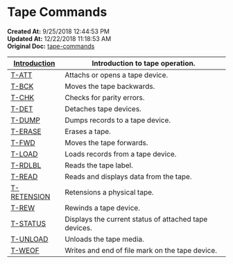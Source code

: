 # Tape Commands

**Created At:** 9/25/2018 12:44:53 PM  
**Updated At:** 12/22/2018 11:18:53 AM  
**Original Doc:** [tape-commands](https://docs.jbase.com/49399-tape/tape-commands)  



| [Introduction](tape) | Introduction to tape operation. |
| --- | --- |
| [T-ATT](t-att) | Attachs or opens a tape device. |
| [T-BCK](t-bck) | Moves the tape backwards. |
| [T-CHK](t-chk) | Checks for parity errors. |
| [T-DET](t-det) | Detaches tape devices. |
| [T-DUMP](t-dump) | Dumps records to a tape device. |
| [T-ERASE](t-erase) | Erases a tape. |
| [T-FWD](t-fwd) | Moves the tape forwards. |
| [T-LOAD](t-load) | Loads records from a tape device. |
| [T-RDLBL](t-rdlbl) | Reads the tape label. |
| [T-READ](t-read) | Reads and displays data from the tape. |
| [T-RETENSION](t-retension) | Retensions a physical tape. |
| [T-REW](t-rew) | Rewinds a tape device. |
| [T-STATUS](t-status) | Displays the current status of attached tape devices. |
| [T-UNLOAD](t-unload) | Unloads the tape media. |
| [T-WEOF](t-weof) | Writes and end of file mark on the tape device. |


